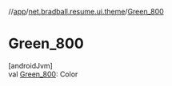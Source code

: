 //[app](../../index.md)/[net.bradball.resume.ui.theme](index.md)/[Green_800](-green_800.md)

# Green_800

[androidJvm]\
val [Green_800](-green_800.md): Color
